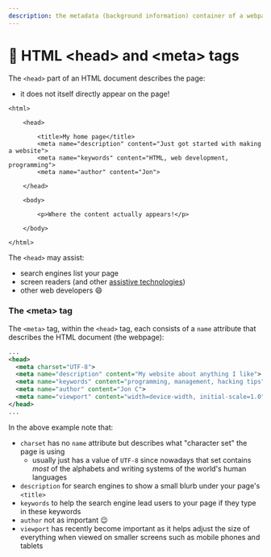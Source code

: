 ```yaml
---
description: the metadata (background information) container of a webpage
---
```


# 👤 HTML \<head> and \<meta> tags

The `<head>` part of an HTML document describes the page:&#x20;

* it does not itself directly appear on the page!

```markup
<html>

    <head>
        
        <title>My home page</title>
        <meta name="description" content="Just got started with making a website">
        <meta name="keywords" content="HTML, web development, programming">
        <meta name="author" content="Jon">
    
    </head>
    
    <body>
    
        <p>Where the content actually appears!</p>
    
    </body>
    
</html>
```

The `<head>` may assist:

* search engines list your page
* screen readers (and other [assistive technologies](../accessibility.md))
* other web developers :smile:

### The \<meta> tag

The `<meta>` tag, within the `<head>` tag, each consists of a `name` attribute that describes the HTML document (the webpage):

```xml
...
<head>
  <meta charset="UTF-8">
  <meta name="description" content="My website about anything I like">
  <meta name="keywords" content="programming, management, hacking tips">
  <meta name="author" content="Jon C">
  <meta name="viewport" content="width=device-width, initial-scale=1.0">
</head>
...
```

In the above example note that:

* `charset` has no `name` attribute but describes what "character set" the page is using
  * usually just has a value of `UTF-8` since nowadays that set contains _most_ of the alphabets and writing systems of the world's human languages
* `description` for search engines to show a small blurb under your page's `<title>`
* `keywords` to help the search engine lead users to your page if they type in these keywords
* `author` not as important 😉
* `viewport` has recently become important as it helps adjust the size of everything when viewed on smaller screens such as mobile phones and tablets
